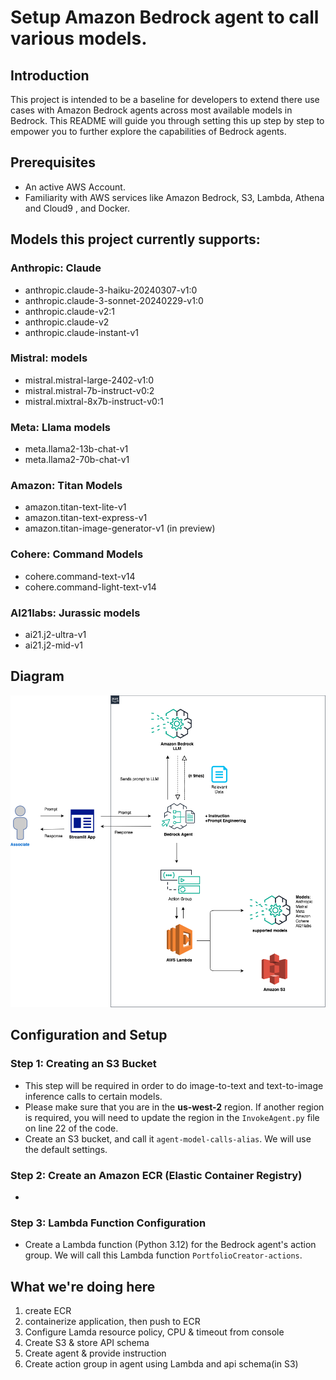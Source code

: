 # Setup Amazon Bedrock agent to call various models.

## Introduction
This project is intended to be a baseline for developers to extend there use cases with Amazon Bedrock agents across most available models in Bedrock. This README will guide you through setting this up step by step to empower you to further explore the capabilities of Bedrock agents. 


## Prerequisites
- An active AWS Account.
- Familiarity with AWS services like Amazon Bedrock, S3, Lambda, Athena and Cloud9 , and Docker.

## Models this project currently supports:

### Anthropic: Claude
- anthropic.claude-3-haiku-20240307-v1:0
- anthropic.claude-3-sonnet-20240229-v1:0
- anthropic.claude-v2:1
- anthropic.claude-v2
- anthropic.claude-instant-v1

### Mistral: models
- mistral.mistral-large-2402-v1:0
- mistral.mistral-7b-instruct-v0:2
- mistral.mixtral-8x7b-instruct-v0:1

### Meta: Llama models
- meta.llama2-13b-chat-v1
- meta.llama2-70b-chat-v1

### Amazon: Titan Models
- amazon.titan-text-lite-v1
- amazon.titan-text-express-v1
- amazon.titan-image-generator-v1 (in preview)

### Cohere: Command Models
- cohere.command-text-v14
- cohere.command-light-text-v14

### AI21labs: Jurassic models
- ai21.j2-ultra-v1
- ai21.j2-mid-v1


## Diagram

![Diagram](images/diagram.png)

## Configuration and Setup

### Step 1: Creating an S3 Bucket
- This step will be required in order to do image-to-text and text-to-image inference calls to certain models.
- Please make sure that you are in the **us-west-2** region. If another region is required, you will need to update the region in the `InvokeAgent.py` file on line 22 of the code. 
- Create an S3 bucket, and call it `agent-model-calls-alias`. We will use the default settings.

### Step 2: Create an Amazon ECR (Elastic Container Registry)
-


### Step 3: Lambda Function Configuration
- Create a Lambda function (Python 3.12) for the Bedrock agent's action group. We will call this Lambda function `PortfolioCreator-actions`. 




## What we're doing here

1. create ECR
2. containerize application, then push to ECR
3. Configure Lamda resource policy, CPU & timeout from console
4. Create S3 & store API schema
5. Create agent & provide instruction
6. Create action group in agent using Lambda and api schema(in S3)


